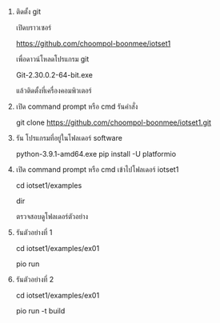 1. ติดตั้ง git

	เปิดบราวเซอร์

	https://github.com/choompol-boonmee/iotset1

	เพื่อดาวน์โหลดโปรแกรม git

	Git-2.30.0.2-64-bit.exe

	แล้วติดตั้งที่เครื่องคอมพิวเตอร์

2. เปิด command prompt หรือ cmd
    รันคำสั่ง 

	git clone https://github.com/choompol-boonmee/iotset1.git

3.  รัน โปรแกรมที่อยู่ในโฟลเดอร์ software

	python-3.9.1-amd64.exe
	pip install -U platformio

4. เปิด command prompt หรือ cmd
	เข้าไปโฟลเดอร์ iotset1

	cd iotset1/examples

	dir

	ตรวจสอบดูโฟลเดอร์ตัวอย่าง

5.  รันตัวอย่างที่ 1

	cd iotset1/examples/ex01

	pio run

6.  รันตัวอย่างที่ 2
	
	cd iotset1/examples/ex01

	pio run -t build


